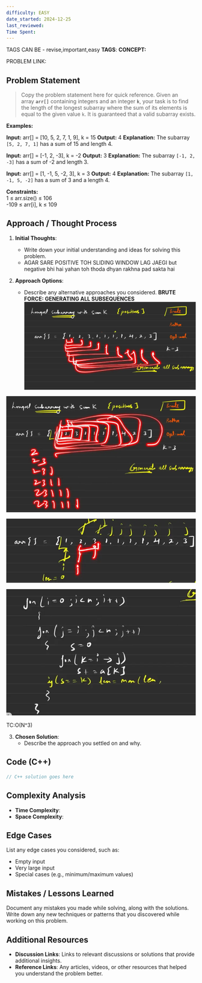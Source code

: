 ```yaml
---
difficulty: EASY
date_started: 2024-12-25
last_reviewed: 
Time Spent: 
---
```

TAGS CAN BE - revise,important,easy
**TAGS**:
**CONCEPT:** [](.md)

PROBLEM LINK:
## Problem Statement
> Copy the problem statement here for quick reference.
> Given an array **`arr[]`** containing integers and an integer **`k`**, your task is to find the length of the longest subarray where the sum of its elements is equal to the given value `k`. It is guaranteed that a valid subarray exists.

**Examples:**

**Input:** arr[] = [10, 5, 2, 7, 1, 9], k = 15
**Output:** 4
**Explanation:** The subarray `[5, 2, 7, 1]` has a sum of 15 and length 4.

**Input:** arr[] = [-1, 2, -3], k = -2
**Output:** 3
**Explanation:** The subarray `[-1, 2, -3]` has a sum of -2 and length 3.

**Input:** arr[] = [1, -1, 5, -2, 3], k = 3
**Output:** 4
**Explanation:** The subarray `[1, -1, 5, -2]` has a sum of 3 and a length 4.

**Constraints:**  
1 ≤ arr.size() ≤ 106  
-109 ≤ arr[i], k ≤ 109

## Approach / Thought Process
1. **Initial Thoughts**: 
   - Write down your initial understanding and ideas for solving this problem.
   - AGAR SARE POSITIVE TOH SLIDING WINDOW LAG JAEGI but negative bhi hai yahan toh thoda dhyan rakhna pad sakta hai

2. **Approach Options**:
   - Describe any alternative approaches you considered.
**BRUTE FORCE: GENERATING ALL SUBSEQUENCES** 
![Longest Sub-Array with Sum K-20241225212306808.webp](../../../../../../Images/Longest%20Sub-Array%20with%20Sum%20K-20241225212306808.webp)

![Longest Sub-Array with Sum K-20241225212347512.webp](../../../../../../Images/Longest%20Sub-Array%20with%20Sum%20K-20241225212347512.webp)

![Longest Sub-Array with Sum K-20241225212538943.webp](../../../../../../Images/Longest%20Sub-Array%20with%20Sum%20K-20241225212538943.webp)

![Longest Sub-Array with Sum K-20241225212555272.webp](../../../../../../Images/Longest%20Sub-Array%20with%20Sum%20K-20241225212555272.webp)

TC:O(N^3)











3. **Chosen Solution**:
   - Describe the approach you settled on and why.

## Code (C++)
```cpp
// C++ solution goes here
```

## Complexity Analysis
- **Time Complexity**: 
- **Space Complexity**: 

## Edge Cases
List any edge cases you considered, such as:
- Empty input
- Very large input
- Special cases (e.g., minimum/maximum values)

## Mistakes / Lessons Learned
Document any mistakes you made while solving, along with the solutions.
Write down any new techniques or patterns that you discovered while working on this problem.

## Additional Resources
- **Discussion Links**: Links to relevant discussions or solutions that provide additional insights.
- **Reference Links**: Any articles, videos, or other resources that helped you understand the problem better.